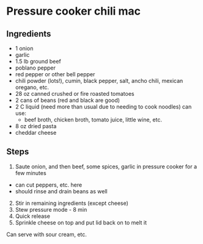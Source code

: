 # Pressure cooker chili mac

## Ingredients

 - 1 onion
 - garlic
 - 1.5 lb ground beef
 - poblano pepper
 - red pepper or other bell pepper
 - chili powder (lots!), cumin, black pepper, salt, ancho chili, mexican oregano, etc.
 - 28 oz canned crushed or fire roasted tomatoes
 - 2 cans of beans (red and black are good)
 - 2 C liquid (need more than usual due to needing to cook noodles) can use:
   - beef broth, chicken broth, tomato juice, little wine, etc.
 - 8 oz dried pasta
 - cheddar cheese

## Steps

1. Saute onion, and then beef, some spices, garlic in pressure cooker for a few minutes
 - can cut peppers, etc. here
 - should rinse and drain beans as well
2. Stir in remaining ingredients (except cheese)
3. Stew pressure mode - 8 min
4. Quick release
5. Sprinkle cheese on top and put lid back on to melt it

Can serve with sour cream, etc.
